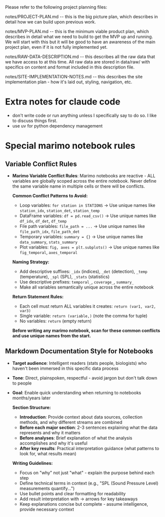 Please refer to the following project planning files:

notes/PROJECT-PLAN.md -- this is the big picture plan, which describes in detail how we can build upon previous work. 

notes/MVP-PLAN.md -- this is the minimum viable product plan, which describes in detail what we need to build to get the MVP up and running. We will start with this but it will be good to have an awareness of the main project plan, even if it is not fully implemented yet. 

notes/RAW-DATA-DESCRIPTION.md -- this describes all the raw data that we have access to at this time. All raw data are stored in data/raw/ with specifics on content and format included in this description file. 

notes/SITE-IMPLEMENTATION-NOTES.md -- this describes the site implementation plan - how it's laid out, styling, navigation, etc. 

# Extra notes for claude code
- don't write code or run anything unless I specifically say to do so. I like to discuss things first.
- use uv for python dependency management


# Special marimo notebook rules

## Variable Conflict Rules
- **Marimo Variable Conflict Rules**: Marimo notebooks are reactive - ALL variables are globally scoped across the entire notebook. Never define the same variable name in multiple cells or there will be conflicts.

  **Common Conflict Patterns to Avoid:**
  - Loop variables: `for station in STATIONS` → Use unique names like `station_idx`, `station_det`, `station_temp`
  - DataFrame variables: `df = pd.read_csv()` → Use unique names like `df_idx`, `df_det`, `df_temp` 
  - File path variables: `file_path = ...` → Use unique names like `file_path_idx`, `file_path_det`
  - Temporary variables: `summary = {}` → Use unique names like `data_summary`, `stats_summary`
  - Plot variables: `fig, axes = plt.subplots()` → Use unique names like `fig_temporal`, `axes_temporal`

  **Naming Strategy:**
  - Add descriptive suffixes: `_idx` (indices), `_det` (detection), `_temp` (temperature), `_spl` (SPL), `_stats` (statistics)
  - Use descriptive prefixes: `temporal_`, `coverage_`, `summary_` 
  - Make all variables semantically unique across the entire notebook

  **Return Statement Rules:**
  - Each cell must return ALL variables it creates: `return (var1, var2, var3)`
  - Single variable: `return (variable,)` (note the comma for tuple)
  - No variables: `return` (empty return)

  **Before writing any marimo notebook, scan for these common conflicts and use unique names from the start.**

## Markdown Documentation Style for Notebooks
- **Target audience**: Intelligent readers (stats people, biologists) who haven't been immersed in this specific data process
- **Tone**: Direct, plainspoken, respectful - avoid jargon but don't talk down to people  
- **Goal**: Enable quick understanding when returning to notebooks months/years later

  **Section Structure:**
  - **Introduction**: Provide context about data sources, collection methods, and why different streams are combined
  - **Before each major section**: 2-3 sentences explaining what the data represents and why it matters
  - **Before analyses**: Brief explanation of what the analysis accomplishes and why it's useful
  - **After key results**: Practical interpretation guidance (what patterns to look for, what results mean)

  **Writing Guidelines:**
  - Focus on "why" not just "what" - explain the purpose behind each step
  - Define technical terms in context (e.g., "SPL (Sound Pressure Level) measurements quantify...")
  - Use bullet points and clear formatting for readability
  - Add result interpretation with → arrows for key takeaways
  - Keep explanations concise but complete - assume intelligence, provide necessary context